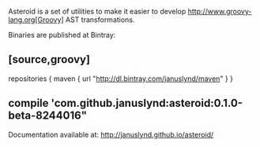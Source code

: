 Asteroid is a set of utilities to make it easier to develop http://www.groovy-lang.org[Groovy] AST transformations.

Binaries are published at Bintray:

[source,groovy]
----
repositories {
    maven {
        url  "http://dl.bintray.com/januslynd/maven"
    }
}

compile 'com.github.januslynd:asteroid:0.1.0-beta-8244016"
----

Documentation available at: http://januslynd.github.io/asteroid/
